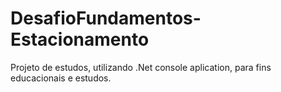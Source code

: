 # DesafioFundamentos-Estacionamento

Projeto de estudos, utilizando .Net console aplication, para fins educacionais e estudos.
